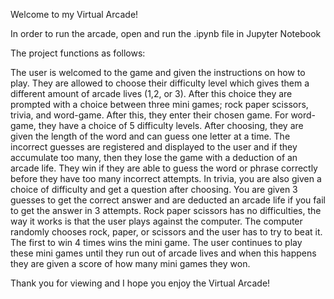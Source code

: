 Welcome to my Virtual Arcade!

In order to run the arcade, open and run the .ipynb file in Jupyter Notebook

The project functions as follows: 

  The user is welcomed to the game and given the instructions on how to play. They are allowed to choose their difficulty level which gives them a different amount of arcade lives (1,2, or 3). After this choice they are prompted with a choice between three mini games; rock paper scissors, trivia, and word-game. After this, they enter their chosen game. For word-game, they have a choice of 5 difficulty levels. After choosing, they are given the length of the word and can guess one letter at a time. The incorrect guesses are registered and displayed to the user and if they accumulate too many, then they lose the game with a deduction of an arcade life. They win if they are able to guess the word or phrase correctly before they have too many incorrect attempts. In trivia, you are also given a choice of difficulty and get a question after choosing. You are given 3 guesses to get the correct answer and are deducted an arcade life if you fail to get the answer in 3 attempts. Rock paper scissors has no difficulties, the way it works is that the user plays against the computer. The computer randomly chooses rock, paper, or scissors and the user has to try to beat it. The first to win 4 times wins the mini game. The user continues to play these mini games until they run out of arcade lives and when this happens they are given a score of how many mini games they won. 

Thank you for viewing and I hope you enjoy the Virtual Arcade!
